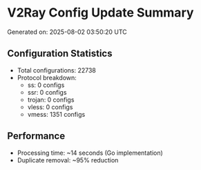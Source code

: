 # V2Ray Config Update Summary
Generated on: 2025-08-02 03:50:20 UTC

## Configuration Statistics
- Total configurations: 22738
- Protocol breakdown:
  - ss: 0 configs
  - ssr: 0 configs
  - trojan: 0 configs
  - vless: 0 configs
  - vmess: 1351 configs

## Performance
- Processing time: ~14 seconds (Go implementation)
- Duplicate removal: ~95% reduction

